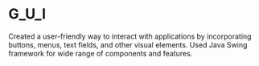 # G_U_I
Created a user-friendly way to interact with applications by incorporating buttons, menus, text fields, and other visual elements. Used Java Swing framework for wide range of components and features.
